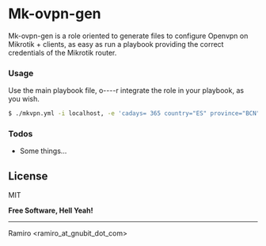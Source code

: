 # Mk-ovpn-gen

Mk-ovpn-gen is a role oriented to generate files to configure Openvpn on Mikrotik + clients, as easy as run a playbook providing the correct credentials of the Mikrotik router.

### Usage

Use the main playbook file, o----r integrate the role in your playbook, as you wish.

```sh
$ ./mkvpn.yml -i localhost, -e 'cadays= 365 country="ES" province="BCN" city="Rubi" org="YourOrg" email="me@me" ou="MyFancyOU"'

```


### Todos

 - Some things...

License
----

MIT


**Free Software, Hell Yeah!**

----
Ramiro <ramiro_at_gnubit_dot_com>
